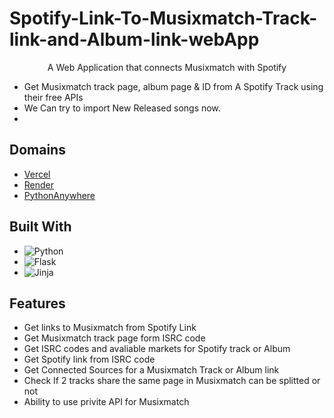 # Spotify-Link-To-Musixmatch-Track-link-and-Album-link-webApp
<p align="center">
    A Web Application that connects Musixmatch with Spotify
    <br />

- Get Musixmatch track page, album page &amp; ID from A Spotify Track using their free APIs
- We Can try to import New Released songs now.
- 
 ## Domains
- [Vercel](https://spotify-to-mxm.vercel.app/)
- [Render](https://spotify-to-mxm.onrender.com/)
- [PythonAnywhere](http://cifor55334.pythonanywhere.com/)

## Built With
- ![Python](https://img.shields.io/badge/python-3670A0?style=for-the-badge&logo=python&logoColor=ffdd54)
- ![Flask](https://img.shields.io/badge/flask-%23000.svg?style=for-the-badge&logo=flask&logoColor=white)
- ![Jinja](https://img.shields.io/badge/jinja-white.svg?style=for-the-badge&logo=jinja&logoColor=black)

## Features 
- Get links to Musixmatch from Spotify Link
- Get Musixmatch track page form ISRC code
- Get ISRC codes and avaliable markets for Spotify track or Album
- Get Spotify link from ISRC code
- Get Connected Sources for a Musixmatch Track or Album link
- Check If 2 tracks share the same page in Musixmatch can be splitted or not
- Ability to use privite API for Musixmatch
